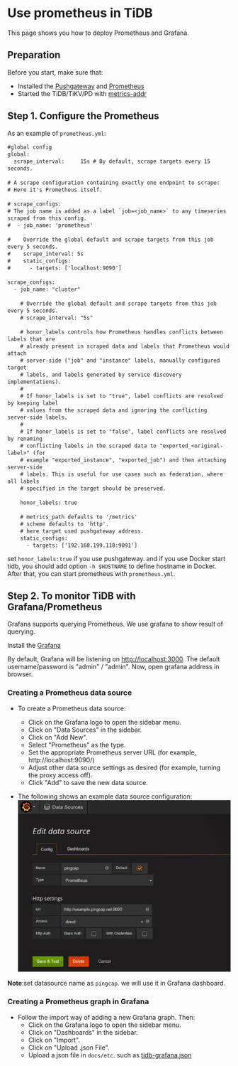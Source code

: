 # Use prometheus in TiDB

This page shows you how to deploy Prometheus and Grafana.

## Preparation
Before you start, make sure that: 

+ Installed the [Pushgateway](https://github.com/prometheus/pushgateway) and [Prometheus](https://prometheus.io/docs/introduction/install)
+ Started the TiDB/TiKV/PD with [metrics-addr](https://github.com/pingcap/docs/blob/master/op-guide/configuration.md)

## Step 1. Configure the Prometheus

As an example of `prometheus.yml`:

```
#global config
global:
  scrape_interval:     15s # By default, scrape targets every 15 seconds.

# A scrape configuration containing exactly one endpoint to scrape:
# Here it's Prometheus itself.

# scrape_configs:
# The job name is added as a label `job=<job_name>` to any timeseries scraped from this config.
#  - job_name: 'prometheus'

#    Override the global default and scrape targets from this job every 5 seconds.
#    scrape_interval: 5s
#    static_configs:
#      - targets: ['localhost:9090']

scrape_configs:
  - job_name: "cluster"

    # Override the global default and scrape targets from this job every 5 seconds.
    # scrape_interval: "5s"

    # honor_labels controls how Prometheus handles conflicts between labels that are
    # already present in scraped data and labels that Prometheus would attach
    # server-side ("job" and "instance" labels, manually configured target
    # labels, and labels generated by service discovery implementations).
    #
    # If honor_labels is set to "true", label conflicts are resolved by keeping label
    # values from the scraped data and ignoring the conflicting server-side labels.
    #
    # If honor_labels is set to "false", label conflicts are resolved by renaming
    # conflicting labels in the scraped data to "exported_<original-label>" (for
    # example "exported_instance", "exported_job") and then attaching server-side
    # labels. This is useful for use cases such as federation, where all labels
    # specified in the target should be preserved.
    
    honor_labels: true

    # metrics_path defaults to '/metrics'
    # scheme defaults to 'http'.
    # here target used pushgateway address.
    static_configs:
      - targets: ['192.168.199.118:9091'] 

```

set `honor_labels:true` if you use pushgateway. and if you use Docker start tidb, you should add option `-h $HOSTNAME` to define hostname in Docker. After that, you can start prometheus with `prometheus.yml`.


## Step 2. To monitor TiDB with Grafana/Prometheus
Grafana supports querying Prometheus. We use grafana to show result of querying.

Install the [Grafana](http://docs.grafana.org/)

By default, Grafana will be listening on [http://localhost:3000](). The default username/password is "admin" / "admin". Now, open grafana address in browser.

### Creating a Prometheus data source

- To create a Prometheus data source:
    - Click on the Grafana logo to open the sidebar menu.
    - Click on "Data Sources" in the sidebar.
    - Click on "Add New".
    - Select "Prometheus" as the type.
    - Set the appropriate Prometheus server URL (for example, http://localhost:9090/)
    - Adjust other data source settings as desired (for example, turning the proxy access off).
    - Click "Add" to save the new data source.

- The following shows an example data source configuration:
![image alt text](datasource.png)    

**Note**:set datasource name as `pingcap`. we will use it in Grafana dashboard.

### Creating a Prometheus graph in Grafana

- Follow the import way of adding a new Grafana graph. Then:
    - Click on the Grafana logo to open the sidebar menu.
    - Click on "Dashboards" in the sidebar.
    - Click on "Import".
    - Click on "Upload .json File".
    - Upload a json file in `docs/etc`. such as [tidb-grafana.json](https://github.com/pingcap/docs/blob/master/etc/tidb-grafana.json)

